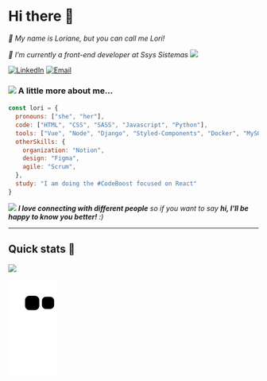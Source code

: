 # Hi there 👋

<p><em>👋 My name is Loriane, but you can call me Lori!</em></p>
<p><em>🌱 I’m currently a front-end developer at Ssys Sistemas <img src="https://media.giphy.com/media/WUlplcMpOCEmTGBtBW/giphy.gif" width="30"></em></p>


<a href="https://www.linkedin.com/in/lorianemartins/" target="_blank"><img alt="LinkedIn" src="https://img.shields.io/badge/LinkedIn-@lorianemartins-blue?style=flat&logo=linkedin"></a>
<a href="mailto:lorianemartins53@gmail.com"><img alt="Email" src="https://img.shields.io/badge/📧 Email-lorianemartins@hotmail.com-blue?style=flat"></a>



### <img src="https://media.giphy.com/media/VgCDAzcKvsR6OM0uWg/giphy.gif" width="50"> A little more about me...  

```javascript
const lori = {
  pronouns: ["she", "her"],
  code: ["HTML", "CSS", "SASS", "Javascript", "Python"],
  tools: ["Vue", "Node", "Django", "Styled-Components", "Docker", "MySQL", "WordPress"], 
  otherSkills: {
    organization: "Notion",
    design: "Figma",
    agile: "Scrum",
  },
  study: "I am doing the #CodeBoost focused on React"
}
```

<img src="https://media.giphy.com/media/LnQjpWaON8nhr21vNW/giphy.gif" width="60"> <em><b>I love connecting with different people</b> so if you want to say <b>hi, I'll be happy to know you better!</b> :)</em>

---

## Quick stats 🚀

<div align="center" style="display: flex;"> 
  <img src="http://github-readme-streak-stats.herokuapp.com?user=LorianeMartins&theme=tokyonight&card_width=525">
</div>
                                                                                                                         
![Snake animation](https://github.com/LorianeMartins/LorianeMartins/blob/output/github-contribution-grid-snake.svg)




